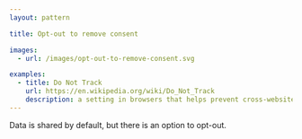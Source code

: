 ```yaml
---
layout: pattern

title: Opt-out to remove consent

images:
  - url: /images/opt-out-to-remove-consent.svg

examples:
  - title: Do Not Track
    url: https://en.wikipedia.org/wiki/Do_Not_Track
    description: a setting in browsers that helps prevent cross-website tracking. Some browsers have Do Not Track turned on by default.
---
```


Data is shared by default, but there is an option to opt-out.
